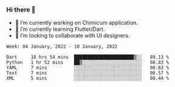 ### Hi there 👋

<!--
**devcat37/devcat37** is a ✨ _special_ ✨ repository because its `README.md` (this file) appears on your GitHub profile.-->


- 🔭 I’m currently working on Chimicum application.
- 🌱 I’m currently learning Flutter/Dart.
- 👯 I’m looking to collaborate with UI designers.
<!-- - 🤔 I’m looking for help with ... -->

<!--START_SECTION:waka-->
```text
Week: 04 January, 2022 - 10 January, 2022

Dart     18 hrs 54 mins  ██████████████████████▒░░   89.13 % 
Python   1 hr 52 mins    ██▒░░░░░░░░░░░░░░░░░░░░░░   08.83 % 
YAML     7 mins          ░░░░░░░░░░░░░░░░░░░░░░░░░   00.63 % 
Text     7 mins          ░░░░░░░░░░░░░░░░░░░░░░░░░   00.57 % 
XML      5 mins          ░░░░░░░░░░░░░░░░░░░░░░░░░   00.44 % 
```
<!--END_SECTION:waka-->
